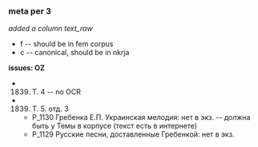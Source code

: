 ### meta per 3

*added a column text_raw*  
* f -- should be in fem corpus
* c -- canonical, should be in nkrja

**issues: OZ**  
* 1839. T. 4 -- no OCR  

* 1839. Т. 5. отд. 3
	* Р_1130 Гребенка Е.П. Украинская мелодия: нет в экз. -- должна быть у Темы в корпусе (текст есть в интернете)
	* Р_1129 Русские песни, доставленные Гребенкой: нет в экз.
